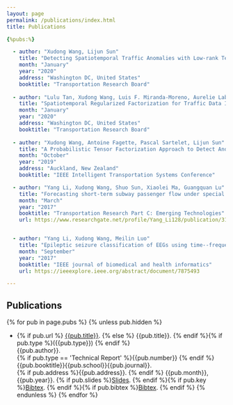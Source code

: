 ```yaml
---
layout: page
permalink: /publications/index.html
title: Publications

{%pubs:%}

  - author: "Xudong Wang, Lijun Sun"
    title: "Detecting Spatiotemporal Traffic Anomalies with Low-rank Tensor Regression"
    month: "January"
    year: "2020"
    address: "Washington DC, United States"
    booktitle: "Transportation Research Board"
    
  - author: "Lulu Tan, Xudong Wang, Luis F. Miranda-Moreno, Aurelie Labbe, Lijun Sun"
    title: "Spatiotemporal Regularized Factorization for Traffic Data Imputation"
    month: "January"
    year: "2020"
    address: "Washington DC, United States"
    booktitle: "Transportation Research Board"
    
  - author: "Xudong Wang, Antoine Fagette, Pascal Sartelet, Lijun Sun"
    title: "A Probabilistic Tensor Factorization Approach to Detect Anomalies in Spatiotemporal Traffic Activities"
    month: "October"
    year: "2019"
    address: "Auckland, New Zealand"
    booktitle: "IEEE Intelligent Transportation Systems Conference"

  - author: "Yang Li, Xudong Wang, Shuo Sun, Xiaolei Ma, Guangquan Lu"
    title: "Forecasting short-term subway passenger flow under special events scenarios using multiscale radial basis function networks"
    month: "March"
    year: "2017"
    booktitle: "Transportation Research Part C: Emerging Technologies"
    url: https://www.researchgate.net/profile/Yang_Li128/publication/313670218_Forecasting_Short-term_Subway_Passenger_Flow_under_Special_Events_Scenarios_using_Multiscale_Radial_Basis_Function_Networks/links/59f89e000f7e9b553ec0b958/Forecasting-Short-term-Subway-Passenger-Flow-under-Special-Events-Scenarios-using-Multiscale-Radial-Basis-Function-Networks.pdf


  - author: "Yang Li, Xudong Wang, Meilin Luo"
    title: "Epileptic seizure classification of EEGs using time--frequency analysis based multiscale radial basis functions"
    month: "September"
    year: "2017"
    booktitle: "IEEE journal of biomedical and health informatics"
    url: https://ieeexplore.ieee.org/abstract/document/7875493

---
```


## Publications

{% for pub in page.pubs %}
{% unless pub.hidden %}
  - {% if pub.url %} [{{pub.title}}]({{pub.url}}).
    {% else %} {{pub.title}}.
    {% endif %}{% if pub.type %}({{pub.type}})
    {% endif %}<br>
    {{pub.author}}.<br>
    {% if pub.type == 'Technical Report' %}{{pub.number}}
    {% endif %}{{pub.booktitle}}{{pub.school}}{{pub.journal}}.<br>
    {% if pub.address %}{{pub.address}}.
    {% endif %} {{pub.month}}, {{pub.year}}. {% if pub.slides %}[Slides]({{pub.slides}}).
    {% endif %}{% if pub.key %}[Bibtex](http://groups.csail.mit.edu/commit/bibtex.cgi?key={{pub.key}}).
    {% endif %}{% if pub.bibtex %}[Bibtex]({{pub.bibtex}}).
    {% endif %}
{% endunless %}
{% endfor %}




